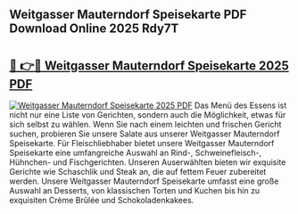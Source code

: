 ## Weitgasser Mauterndorf Speisekarte PDF Download Online 2025 Rdy7T

# <h2><a href="http://gccr8p.nevu.top/?p=Weitgasser+Mauterndorf+Speisekarte">🔗 👉🔴 Weitgasser Mauterndorf Speisekarte 2025 PDF</a></h2>

[![Weitgasser Mauterndorf Speisekarte 2025 PDF](https://i.imgur.com/dBaPXMq.png)](http://gccr8p.nevu.top/?p=Weitgasser+Mauterndorf+Speisekarte)
Das Menü des Essens ist nicht nur eine Liste von Gerichten, sondern auch die Möglichkeit, etwas für sich selbst zu wählen. Wenn Sie nach einem leichten und frischen Gericht suchen, probieren Sie unsere Salate aus unserer Weitgasser Mauterndorf Speisekarte. Für Fleischliebhaber bietet unsere Weitgasser Mauterndorf Speisekarte eine umfangreiche Auswahl an Rind-, Schweinefleisch-, Hühnchen- und Fischgerichten. Unseren Auserwählten bieten wir exquisite Gerichte wie Schaschlik und Steak an, die auf fettem Feuer zubereitet werden. Unsere Weitgasser Mauterndorf Speisekarte umfasst eine große Auswahl an Desserts, von klassischen Torten und Kuchen bis hin zu exquisiten Crème Brûlée und Schokoladenkakees.
